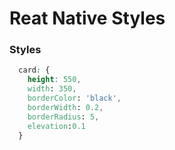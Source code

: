 # Reat Native Styles

### Styles
```css
  card: {
    height: 550,
    width: 350,
    borderColor: 'black',
    borderWidth: 0.2,
    borderRadius: 5,
    elevation:0.1
  }
```
